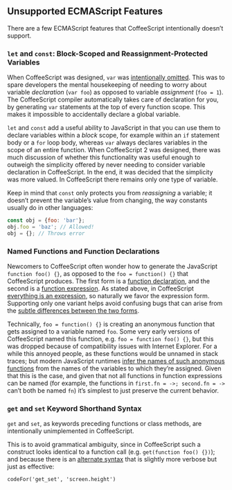 ## Unsupported ECMAScript Features

There are a few ECMAScript features that CoffeeScript intentionally doesn’t support.

<section id="unsupported-let-const">

### `let` and `const`: Block-Scoped and Reassignment-Protected Variables

When CoffeeScript was designed, `var` was [intentionally omitted](https://github.com/jashkenas/coffeescript/issues/238#issuecomment-153502). This was to spare developers the mental housekeeping of needing to worry about variable _declaration_ (`var foo`) as opposed to variable _assignment_ (`foo = 1`). The CoffeeScript compiler automatically takes care of declaration for you, by generating `var` statements at the top of every function scope. This makes it impossible to accidentally declare a global variable.

`let` and `const` add a useful ability to JavaScript in that you can use them to declare variables within a _block_ scope, for example within an `if` statement body or a `for` loop body, whereas `var` always declares variables in the scope of an entire function. When CoffeeScript 2 was designed, there was much discussion of whether this functionality was useful enough to outweigh the simplicity offered by never needing to consider variable declaration in CoffeeScript. In the end, it was decided that the simplicity was more valued. In CoffeeScript there remains only one type of variable.

Keep in mind that `const` only protects you from _reassigning_ a variable; it doesn’t prevent the variable’s value from changing, the way constants usually do in other languages:

```js
const obj = {foo: 'bar'};
obj.foo = 'baz'; // Allowed!
obj = {}; // Throws error
```

</section>
<section id="unsupported-named-functions">

### Named Functions and Function Declarations

Newcomers to CoffeeScript often wonder how to generate the JavaScript `function foo() {}`, as opposed to the `foo = function() {}` that CoffeeScript produces. The first form is a [function declaration](https://developer.mozilla.org/en-US/docs/Web/JavaScript/Reference/Statements/function), and the second is a [function expression](https://developer.mozilla.org/en-US/docs/Web/JavaScript/Reference/Operators/function). As stated above, in CoffeeScript [everything is an expression](#expressions), so naturally we favor the expression form. Supporting only one variant helps avoid confusing bugs that can arise from the [subtle differences between the two forms](https://developer.mozilla.org/en-US/docs/Web/JavaScript/Reference/Statements/function#Function_declaration_hoisting).

Technically, `foo = function() {}` is creating an anonymous function that gets assigned to a variable named `foo`. Some very early versions of CoffeeScript named this function, e.g. `foo = function foo() {}`, but this was dropped because of compatibility issues with Internet Explorer. For a while this annoyed people, as these functions would be unnamed in stack traces; but modern JavaScript runtimes [infer the names of such anonymous functions](https://developer.mozilla.org/en-US/docs/Web/JavaScript/Reference/Global_Objects/Function/name) from the names of the variables to which they’re assigned. Given that this is the case, and given that not all functions in function expressions can be named (for example, the functions in `first.fn = ->; second.fn = ->` can’t both be named `fn`) it’s simplest to just preserve the current behavior.

</section>
<section id="unsupported-get-set">

### `get` and `set` Keyword Shorthand Syntax

`get` and `set`, as keywords preceding functions or class methods, are intentionally unimplemented in CoffeeScript.

This is to avoid grammatical ambiguity, since in CoffeeScript such a construct looks identical to a function call (e.g. `get(function foo() {})`); and because there is an [alternate syntax](https://developer.mozilla.org/en-US/docs/Web/JavaScript/Reference/Global_Objects/Object/defineProperty) that is slightly more verbose but just as effective:

```
codeFor('get_set', 'screen.height')
```

</section>
